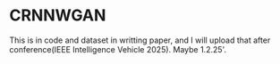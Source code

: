 # CRNNWGAN

This is in code and dataset in writting paper, and I will upload that after conference(IEEE Intelligence Vehicle 2025). Maybe 1.2.25'.
